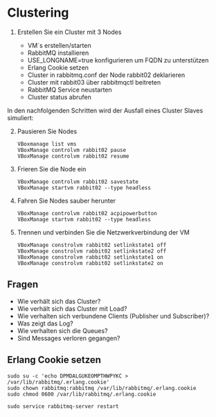 # Clustering

1. Erstellen Sie ein Cluster mit 3 Nodes

   - VM´s  erstellen/starten
   - RabbitMQ installieren
   - USE_LONGNAME=true konfigurieren um FQDN zu unterstützen
   - Erlang Cookie setzen
   - Cluster in rabbitmq.conf der Node rabbit02 deklarieren
   - Cluster mit rabbit03 über rabbitmqctl beitreten
   - RabbitMQ Service neustarten
   - Cluster status abrufen

In den nachfolgenden Schritten wird der Ausfall eines Cluster Slaves simuliert:

2. Pausieren Sie Nodes
   ```
   VBoxmanage list vms
   VBoxManage controlvm rabbit02 pause
   VBoxManage controlvm rabbit02 resume
   ```

3. Frieren Sie die Node ein
   ```
   VBoxManage controlvm rabbit02 savestate
   VBoxManage startvm rabbit02 --type headless
   ```

4. Fahren Sie Nodes sauber herunter
   ```
   VBoxManage controlvm rabbit02 acpipowerbutton
   VBoxManage startvm rabbit02 --type headless
   ```

5. Trennen und verbinden Sie die Netzwerkverbindung der VM
   ```
   VBoxManage constrolvm rabbit02 setlinkstate1 off
   VBoxManage constrolvm rabbit02 setlinkstate2 off
   VBoxManage constrolvm rabbit02 setlinkstate1 on
   VBoxManage constrolvm rabbit02 setlinkstate2 on
   ```

## Fragen
- Wie verhält sich das Cluster?
- Wie verhält sich das Cluster mit Load?
- Wie verhalten sich verbundene Clients (Publisher und Subscriber)?
- Was zeigt das Log?
- Wie verhalten sich die Queues?
- Sind Messages verloren gegangen?

## Erlang Cookie setzen

```
sudo su -c 'echo DPMDALGUKEOMPTHWPYKC > /var/lib/rabbitmq/.erlang.cookie'
sudo chown rabbitmq:rabbitmq /var/lib/rabbitmq/.erlang.cookie
sudo chmod 0600 /var/lib/rabbitmq/.erlang.cookie

sudo service rabbitmq-server restart
```
